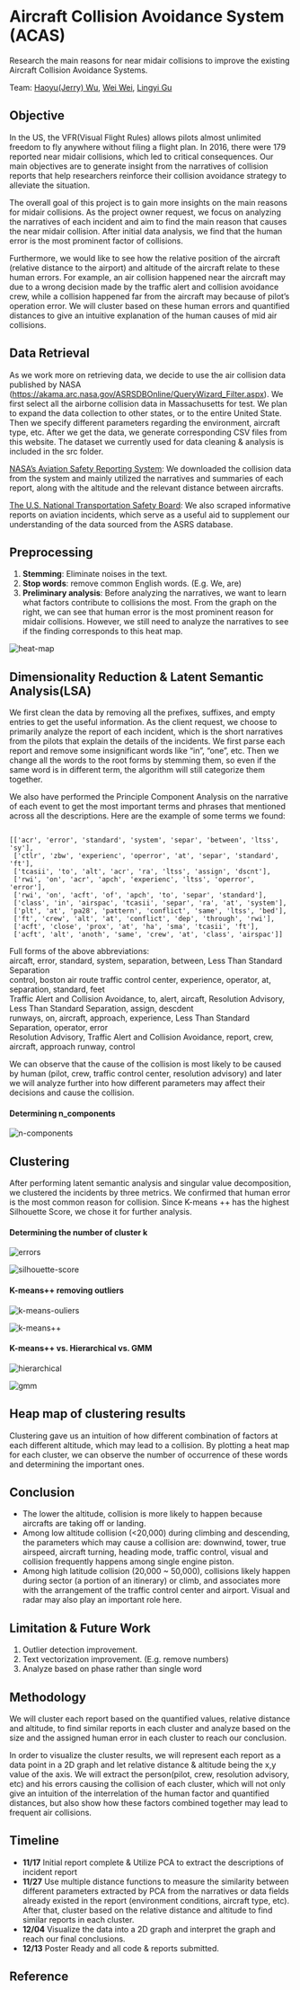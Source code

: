 # Aircraft Collision Avoidance System (ACAS)
Research the main reasons for near midair collisions to improve the existing Aircraft Collision Avoidance Systems.

Team: [Haoyu(Jerry) Wu](https://github.com/wuhaoyujerry), [Wei Wei](https://github.com/wei0496), [Lingyi Gu](https://github.com/lingyigu)

## Objective
In the US, the VFR(Visual Flight Rules) allows pilots almost unlimited freedom to fly anywhere without filing a flight plan. In 2016, there were 179 reported near midair collisions, which led to critical consequences. Our main objectives are to generate insight from the narratives of collision reports that help researchers reinforce their collision avoidance strategy to alleviate the situation.

The overall goal of this project is to gain more insights on the main reasons for midair collisions.  As the project owner request, we focus on analyzing the narratives of each incident and aim to find the main reason that causes the near midair collision. After initial data analysis, we find that the human error is the most prominent factor of collisions. 

Furthermore, we would like to see how the relative position of the aircraft (relative distance to the airport) and altitude of the aircraft relate to these human errors. For example, an air collision happened near the aircraft may due to a wrong decision made by the traffic alert and collision avoidance crew, while a collision happened far from the aircraft may because of pilot’s operation error. We will cluster based on these human errors and quantified distances to give an intuitive explanation of the human causes of mid air collisions. 

## Data Retrieval
As we work more on retrieving data, we decide to use the air collision data published by NASA (https://akama.arc.nasa.gov/ASRSDBOnline/QueryWizard_Filter.aspx). We first select all the airborne collision data in Massachusetts for test. We plan to expand the data collection to other states, or to the entire United State. Then we specify different parameters regarding the environment, aircraft type, etc. After we get the data, we generate corresponding CSV files from this website. The dataset we currently used for data cleaning & analysis is included in the src folder.

[NASA’s Aviation Safety Reporting System](https://asrs.arc.nasa.gov/): We downloaded the collision data from the system and mainly utilized the narratives and summaries of each report, along with the altitude and the relevant distance between aircrafts. 

[The U.S. National Transportation Safety Board](https://www.ntsb.gov/investigations/AccidentReports/Pages/aviation.aspx): We also scraped informative reports on aviation incidents, which serve as a useful aid to supplement our understanding of the data sourced from the ASRS database.

## Preprocessing
1. **Stemming**: Eliminate noises in the text.
2. **Stop words**: remove common English words. (E.g. We, are)
3. **Preliminary analysis**: Before analyzing the narratives, we want to learn what factors contribute to collisions the most. From the graph on the right, we can see that human error is the most prominent reason for midair collisions. However, we still need to analyze the narratives to see if the finding corresponds to this heat map.

![heat-map](https://github.com/lingyigu/acas/blob/master/images/heat-map.png)

## Dimensionality Reduction & Latent Semantic Analysis(LSA)
We first clean the data by removing all the prefixes, suffixes, and empty entries to get the useful information. 
As the client request, we choose to primarily analyze the report of each incident, which is the short narratives from the pilots that explain the details of the incidents.  We first parse each report and remove some insignificant words like “in”, “one”, etc. Then we change all the words to the root forms by stemming them, so even if the same word is in different term, the algorithm will still categorize them together.

We also have performed the Principle Component Analysis on the narrative of each event to get the most important terms and phrases that mentioned across all the descriptions. Here are the example of some terms we found:

```

[['acr', 'error', 'standard', 'system', 'separ', 'between', 'ltss', 'sy'],
 ['ctlr', 'zbw', 'experienc', 'operror', 'at', 'separ', 'standard', 'ft'],
 ['tcasii', 'to', 'alt', 'acr', 'ra', 'ltss', 'assign', 'dscnt'],
 ['rwi', 'on', 'acr', 'apch', 'experienc', 'ltss', 'operror', 'error'],
 ['rwi', 'on', 'acft', 'of', 'apch', 'to', 'separ', 'standard'],
 ['class', 'in', 'airspac', 'tcasii', 'separ', 'ra', 'at', 'system'],
 ['plt', 'at', 'pa28', 'pattern', 'conflict', 'same', 'ltss', 'bed'],
 ['ft', 'crew', 'alt', 'at', 'conflict', 'dep', 'through', 'rwi'],
 ['acft', 'close', 'prox', 'at', 'ha', 'sma', 'tcasii', 'ft'],
 ['acft', 'alt', 'anoth', 'same', 'crew', 'at', 'class', 'airspac']]
```
Full forms of the above abbreviations:<br>
aircaft, error, standard, system, separation, between, Less Than Standard Separation<br>
control, boston air route traffic control center, experience, operator, at, separation, standard, feet<br>
Traffic Alert and Collision Avoidance, to, alert, aircaft, Resolution Advisory, Less Than Standard Separation, assign, descdent<br>
runways, on, aircraft, approach, experience, Less Than Standard Separation, operator, error<br>
Resolution Advisory, Traffic Alert and Collision Avoidance, report, crew, aircraft, approach runway, control<br>

We can observe that the cause of the collision is most likely to be caused by human (pilot, crew, traffic control center, resolution advisory) and later we will analyze further into how different parameters may affect their decisions and cause the collision. 

#### Determining n_components
![n-components](https://github.com/lingyigu/acas/blob/master/images/singular-value.png)

## Clustering
After performing latent semantic analysis and singular value decomposition, we clustered the incidents by three metrics. We confirmed that human error is the most common reason for collision. Since K-means ++ has the highest Silhouette Score, we chose it for further analysis.

#### Determining the number of cluster k
![errors](https://github.com/lingyigu/acas/blob/master/images/evaluate-cluster-1.png)

![silhouette-score](https://github.com/lingyigu/acas/blob/master/images/evaluate-cluster-2.jpeg)

#### K-means++ removing outliers
![k-means-ouliers](https://github.com/lingyigu/acas/blob/master/images/k-means-outliers-included.png)

![k-means++](https://github.com/lingyigu/acas/blob/master/images/k-means%2B%2B.png)

#### K-means++ vs. Hierarchical vs. GMM
![hierarchical](https://github.com/lingyigu/acas/blob/master/images/hierarchical.png)

![gmm](https://github.com/lingyigu/acas/blob/master/images/gmm.png)

## Heap map of clustering results
Clustering gave us an intuition of how different combination of factors at each different altitude, which may lead to a collision. By plotting a heat map for each cluster, we can observe the number of occurrence of these words and determining the important ones.  

## Conclusion
- The lower the altitude, collision is more likely to happen because aircrafts are taking off or landing.
- Among low altitude collision (<20,000) during climbing and descending, the parameters which may cause a collision are: downwind, tower, true airspeed, aircraft turning, heading mode, traffic control, visual and collision frequently happens among single engine piston.
- Among high latitude collision (20,000 ~ 50,000), collisions likely happen during sector (a portion of an itinerary) or climb, and associates more with the arrangement of the traffic control center and airport. Visual and radar may also play an important role here.

## Limitation & Future Work
1. Outlier detection improvement.
2. Text vectorization improvement. (E.g. remove numbers)
3. Analyze based on phase rather than single word

## Methodology
We will cluster each report based on the quantified values, relative distance and altitude, to find similar reports in each cluster and analyze based on the size and the assigned human error in each cluster to reach our conclusion.

In order to visualize the cluster results, we will represent each report as a data point in a 2D graph and let relative distance & altitude being the x,y value of the axis. We will extract the person(pilot, crew, resolution advisory, etc) and his errors causing the collision of each cluster, which will not only give an intuition of the interrelation of the human factor and quantified distances, but also show how these factors combined together may lead to frequent air collisions. 

## Timeline
* **11/17** Initial report complete & Utilize PCA to extract the descriptions of incident report
* **11/27** Use multiple distance functions  to measure the similarity between different parameters extracted by PCA from the narratives or data fields already existed in the report (environment conditions, aircraft type, etc). After that, cluster based on the relative distance and altitude to find similar reports in each cluster.
* **12/04** Visualize the data into a 2D graph and interpret the graph and reach our final conclusions.
* **12/13** Poster Ready and all code & reports submitted.

## Reference